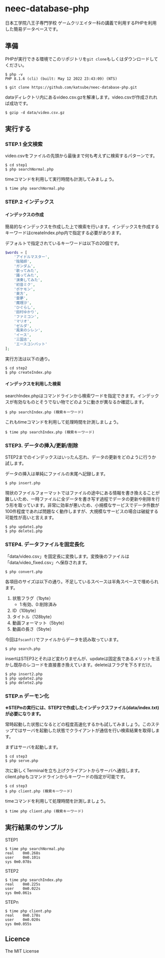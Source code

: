 # neec-database-php
日本工学院八王子専門学校 ゲームクリエイター科の講義で利用するPHPを利用した簡易データベースです。

## 準備
PHPが実行できる環境でこのリポジトリを`git clone`もしくはダウンロードしてください。
```shellsession
$ php -v
PHP 8.1.6 (cli) (built: May 12 2022 23:43:09) (NTS)

$ git clone https://github.com/katsube/neec-database-php.git
```

dataディレクトリ内にあるvideo.csv.gzを解凍します。video.csvが作成されれば成功です。
```shellsession
$ gzip -d data/video.csv.gz
```

## 実行する
### STEP.1 全文検索
video.csvをファイルの先頭から最後まで何も考えずに検索するパターンです。
```shellsession
$ cd step1
$ php searchNormal.php
```

timeコマンドを利用して実行時間も計測してみましょう。
```shellsession
$ time php searchNormal.php
```

### STEP.2 インデックス
#### インデックスの作成
簡易的なインデックスを作成した上で検索を行います。インデックスを作成するキーワードはcreateIndex.php内で指定する必要があります。

デフォルトで指定されているキーワードは以下の20個です。
```php
$words = [
	'アイドルマスター',
	'陰陽師',
	'ガンダム',
	'歌ってみた',
	'踊ってみた',
	'演奏してみた',
	'初音ミク',
	'ポケモン',
	'東方',
	'霊夢',
	'魔理沙',
	'ひぐらし',
	'田村ゆかり',
	'ファミコン',
	'マリオ',
	'ゼルダ',
	'風来のシレン',
	'イース',
	'三国志',
	'エースコンバット'
];
```

実行方法は以下の通り。
```shellsession
$ cd step2
$ php createIndex.php
```


#### インデックスを利用した検索
searchIndex.phpはコマンドラインから検索ワードを指定できます。インデックスが有効なものとそうでない物でどのように動きが異なるか確認します。
```shellsession
$ php searchIndex.php (検索キーワード)
```

これもtimeコマンドを利用して処理時間を計測しましょう。
```shellsession
$ time php searchIndex.php (検索キーワード)
```

### STEP3. データの挿入/更新/削除
STEP2までのインデックスはいったん忘れ、データの更新をどのように行うか試します。

データの挿入は単純にファイルの末尾へ記録します。
```shellsession
$ php insert.php
```

現状のファイルフォーマットではファイルの途中にある情報を書き換えることが難しいため、一時ファイルに全データを書き写す過程でデータの更新や削除を行う形を取っています。非常に効率が悪いため、小規模なサービスでデータ件数が100件程度であれば問題なく動作しますが、大規模なサービスの場合は破綻する可能性が高いと言えます。
```shellsession
$ php update1.php
$ php delete1.php
```

### STEP4. データファイルを固定長化
「data/video.csv」を固定長に変換します。変換後のファイルは「data/video_fixed.csv」へ保存されます。
```shellsession
$ php convert.php
```

各項目のサイズは以下の通り。不足しているスペースは半角スペースで埋められます。

1. 状態フラグ（1byte）
    * 1:有効、0:削除済み
1. ID（10byte）
1. タイトル（128byte）
1. 動画フォーマット（5byte）
1. 動画の長さ（5byte）

今回は`fscanf()`でファイルからデータを読み取っています。
```shellsession
$ php search.php
```

insertはSTEP3とそれほど変わりませんが、updateは固定長であるメリットを活かし既存のレコードを直接書き換えています。deleteはフラグを下ろすだけ。
```shellsession
$ php insert2.php
$ php update2.php
$ php delete2.php
```


### STEP.n デーモン化
**※STEPnの実行には、STEP2で作成したインデックスファイル(data/index.txt)が必要になります。**

常時起動した状態になるとどの程度高速化するかも試してみましょう。このステップではサーバを起動した状態でクライアントが通信を行い検索結果を取得します。

まずはサーバを起動します。
```shellsession
$ cd step3
$ php serve.php
```

次に新しくTerminalを立ち上げクライアントからサーバへ通信します。client.phpもコマンドラインからキーワードの指定が可能です。
```shellsession
$ cd step3
$ php client.php (検索キーワード)
```

timeコマンドを利用して処理時間を計測しましょう。
```shellsession
$ time php client.php (検索キーワード)
```

## 実行結果のサンプル
STEP1
```shellsession
$ time php searchNormal.php
real	0m0.268s
user	0m0.101s
sys	0m0.078s
```

STEP2
```shellsession
$ time php searchIndex.php
real	0m0.225s
user	0m0.022s
sys	0m0.061s
```

STEPn
```shellsession
$ time php client.php
real	0m0.178s
user	0m0.020s
sys	0m0.055s
```

## Licence
The MIT License